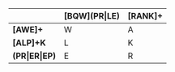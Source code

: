 |            | \[BQW\](PR\|LE) | [RANK]+ |
|------------|--------------|---------|
| **[AWE]+**     | W            | A       | 
| **[ALP]+K**   | L            | K       |
| **(PR\|ER\|EP)** | E            | R       | 